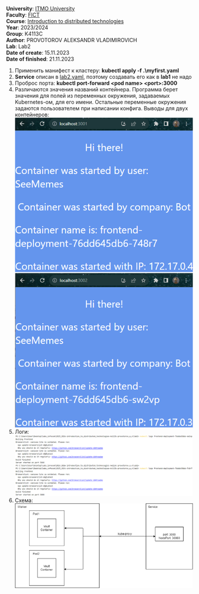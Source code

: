 **University**: [ITMO University](https://itmo.ru/ru/) \
**Faculty**: [FICT](https://fict.itmo.ru) \
**Course**: [Introduction to distributed technologies](https://github.com/itmo-ict-faculty/introduction-to-distributed-technologies) \
**Year**: 2023/2024 \
**Group**: K4113C \
**Author**: PROVOTOROV ALEKSANDR VLADIMIROVICH \
**Lab**: Lab2 \
**Date of create**: 15.11.2023 \
**Date of finished**: 21.11.2023
1. Применить манифест к кластеру: **kubectl apply -f .\myfirst.yaml**
2. **Service** описан в [lab2.yaml](lab2.yaml), поэтому создавать его как в **lab1** не надо
3. Проброс порта: **kubectl port-forward \<pod name\> \<port\>:3000**
4. Различаются значения названий контейнера. Программа берет значения для полей из переменных окружения, задаваемых Kubernetes-ом, для его имени. 
Остальные переменные окружения задаются пользователем при написании конфига. Выводы для двух контейнеров: \
![cont1](img/cont1.png) ![cont2](img/cont2.png)
5. Логи: \
![логи](img/logs.png)
6. Схема: \
![схема контейнера и сервиса в кластере](img/scheme.png)